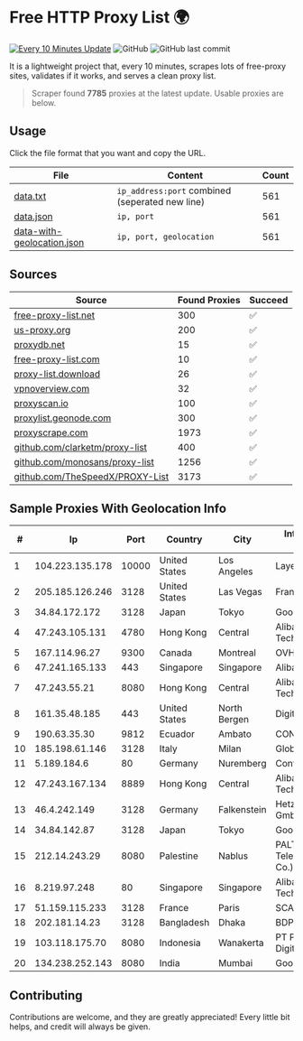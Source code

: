
# Free HTTP Proxy List 🌍

[![Every 10 Minutes Update](https://github.com/mertguvencli/http-proxy-list/actions/workflows/main.yml/badge.svg?branch=main)](https://github.com/mertguvencli/http-proxy-list/actions/workflows/main.yml)
![GitHub](https://img.shields.io/github/license/mertguvencli/http-proxy-list)
![GitHub last commit](https://img.shields.io/github/last-commit/mertguvencli/http-proxy-list)

It is a lightweight project that, every 10 minutes, scrapes lots of free-proxy sites, validates if it works, and serves a clean proxy list.


> Scraper found **7785** proxies at the latest update. Usable proxies are below.

## Usage

Click the file format that you want and copy the URL.


|File|Content|Count|
|----|-------|-----|
|[data.txt](https://raw.githubusercontent.com/mertguvencli/http-proxy-list/main/proxy-list/data.txt)|`ip_address:port` combined (seperated new line)|561|
|[data.json](https://raw.githubusercontent.com/mertguvencli/http-proxy-list/main/proxy-list/data.json)|`ip, port`|561|
|[data-with-geolocation.json](https://raw.githubusercontent.com/mertguvencli/http-proxy-list/main/proxy-list/data-with-geolocation.json)|`ip, port, geolocation`|561|

## Sources

|Source|Found Proxies|Succeed|
|------|-------------|-------|
|[free-proxy-list.net](https://free-proxy-list.net)|300|✅|
|[us-proxy.org](https://www.us-proxy.org)|200|✅|
|[proxydb.net](http://proxydb.net)|15|✅|
|[free-proxy-list.com](https://free-proxy-list.com/?page=&port=&type%5B%5D=http&type%5B%5D=https&up_time=0&search=Search)|10|✅|
|[proxy-list.download](https://www.proxy-list.download/HTTP)|26|✅|
|[vpnoverview.com](https://vpnoverview.com/privacy/anonymous-browsing/free-proxy-servers)|32|✅|
|[proxyscan.io](https://www.proxyscan.io)|100|✅|
|[proxylist.geonode.com](https://proxylist.geonode.com/api/proxy-list?limit=300&page=1&sort_by=lastChecked&sort_type=desc&protocols=http,https)|300|✅|
|[proxyscrape.com](https://api.proxyscrape.com/v2/?request=displayproxies&protocol=http&timeout=10000&country=all&ssl=all&anonymity=all)|1973|✅|
|[github.com/clarketm/proxy-list](https://raw.githubusercontent.com/clarketm/proxy-list/master/proxy-list-raw.txt)|400|✅|
|[github.com/monosans/proxy-list](https://raw.githubusercontent.com/monosans/proxy-list/main/proxies/http.txt)|1256|✅|
|[github.com/TheSpeedX/PROXY-List](https://raw.githubusercontent.com/TheSpeedX/PROXY-List/master/http.txt)|3173|✅|


## Sample Proxies With Geolocation Info

|#|Ip|Port|Country|City|Internet Service Provider|
|-|--|----|-------|----|-------------------------|
|1|104.223.135.178|10000|United States|Los Angeles|LayerHost|
|2|205.185.126.246|3128|United States|Las Vegas|FranTech Solutions|
|3|34.84.172.172|3128|Japan|Tokyo|Google LLC|
|4|47.243.105.131|4780|Hong Kong|Central|Alibaba (US) Technology Co., Ltd.|
|5|167.114.96.27|9300|Canada|Montreal|OVH SAS|
|6|47.241.165.133|443|Singapore|Singapore|Alibaba.com LLC|
|7|47.243.55.21|8080|Hong Kong|Central|Alibaba (US) Technology Co., Ltd.|
|8|161.35.48.185|443|United States|North Bergen|DigitalOcean, LLC|
|9|190.63.35.30|9812|Ecuador|Ambato|CONECEL|
|10|185.198.61.146|3128|Italy|Milan|Global Router LLC|
|11|5.189.184.6|80|Germany|Nuremberg|Contabo GmbH|
|12|47.243.167.134|8889|Hong Kong|Central|Alibaba (US) Technology Co., Ltd.|
|13|46.4.242.149|3128|Germany|Falkenstein|Hetzner Online GmbH|
|14|34.84.142.87|3128|Japan|Tokyo|Google LLC|
|15|212.14.243.29|8080|Palestine|Nablus|PALTEL (Palestine Telecommunications Co.).|
|16|8.219.97.248|80|Singapore|Singapore|Alibaba (US) Technology Co., Ltd.|
|17|51.159.115.233|3128|France|Paris|SCALEWAY|
|18|202.181.14.23|3128|Bangladesh|Dhaka|BDPEER|
|19|103.118.175.70|8080|Indonesia|Wanakerta|PT Pedjoeang Digital Networks|
|20|134.238.252.143|8080|India|Mumbai|Google LLC|



## Contributing

Contributions are welcome, and they are greatly appreciated! Every
little bit helps, and credit will always be given.

